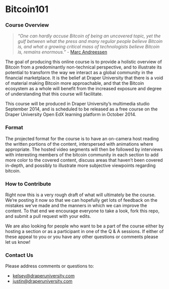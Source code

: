 Bitcoin101
===============

### Course Overview ###

> *“One can hardly accuse Bitcoin of being an uncovered topic, yet the gulf between what the press and many regular people believe Bitcoin is, and what a growing critical mass of technologists believe Bitcoin is, remains enormous.”* - [Marc Andreessen](http://dealbook.nytimes.com/2014/01/21/why-bitcoin-matters/?_php=true&_type=blogs&_php=true&_type=blogs&_r=1)

The goal of producing this online course is to provide a holistic overview of Bitcoin from a predominantly non-technical perspective, and to illustrate its potential to transform the way we interact as a global community in the financial marketplace.  It is the belief at Draper University that there is a void of material making Bitcoin more approachable, and that the Bitcoin ecosystem as a whole will benefit from the increased exposure and degree of understanding that this course will facilitate.

This course will be produced in Draper University’s multimedia studio September 2014, and is scheduled to be released as a free course on the Draper University Open EdX learning platform in October 2014.


### Format ###

The projected format for the course is to have  an on-camera host reading the written portions of the content, interspersed with animations where appropriate.  The hosted video segments will then be followed by interviews with interesting members of the bitcoin community in each section to add more color to the covered content, discuss areas that haven’t been covered in-depth, and possibly to illustrate more subjective viewpoints regarding bitcoin.


### How to Contribute ###

Right now this is a very rough draft of what will ultimately be the course.  We’re posting it now so that we can hopefully get lots of feedback on the mistakes we’ve made and the manners in which we can improve the content. To that end we encourage everyone to take a look, fork this repo, and submit a pull request with your edits.

We are also looking for people who want to be a part of the course either by hosting a section or as a participant in one of the Q & A sessions.  If either of these appeal to you or you have any other questions or comments please let us know!

### Contact Us ###

Please address comments or questions to:

* kelsey@draperuniversity.com
* justin@draperuniversity.com


